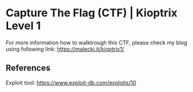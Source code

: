 # Capture The Flag (CTF) | Kioptrix Level 1

For more information how to walktrough this CTF, please check my blog using following link:
https://malecki.it/kioptrix1/

## References

Exploit tool:
https://www.exploit-db.com/exploits/10

